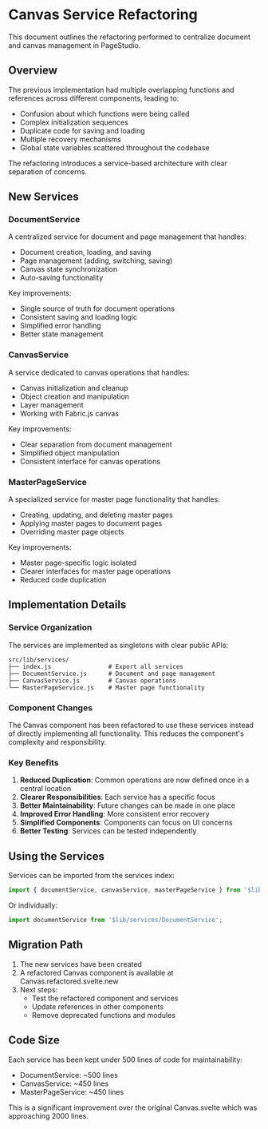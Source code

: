 # Canvas Service Refactoring

This document outlines the refactoring performed to centralize document and canvas management in PageStudio.

## Overview

The previous implementation had multiple overlapping functions and references across different components, leading to:
- Confusion about which functions were being called
- Complex initialization sequences
- Duplicate code for saving and loading
- Multiple recovery mechanisms
- Global state variables scattered throughout the codebase

The refactoring introduces a service-based architecture with clear separation of concerns.

## New Services

### DocumentService

A centralized service for document and page management that handles:
- Document creation, loading, and saving
- Page management (adding, switching, saving)
- Canvas state synchronization
- Auto-saving functionality

Key improvements:
- Single source of truth for document operations
- Consistent saving and loading logic
- Simplified error handling
- Better state management

### CanvasService

A service dedicated to canvas operations that handles:
- Canvas initialization and cleanup
- Object creation and manipulation
- Layer management
- Working with Fabric.js canvas

Key improvements:
- Clear separation from document management
- Simplified object manipulation
- Consistent interface for canvas operations

### MasterPageService

A specialized service for master page functionality that handles:
- Creating, updating, and deleting master pages
- Applying master pages to document pages
- Overriding master page objects

Key improvements:
- Master page-specific logic isolated
- Clearer interfaces for master page operations
- Reduced code duplication

## Implementation Details

### Service Organization

The services are implemented as singletons with clear public APIs:

```
src/lib/services/
├── index.js                # Export all services
├── DocumentService.js      # Document and page management
├── CanvasService.js        # Canvas operations
└── MasterPageService.js    # Master page functionality
```

### Component Changes

The Canvas component has been refactored to use these services instead of directly implementing all functionality.
This reduces the component's complexity and responsibility.

### Key Benefits

1. **Reduced Duplication**: Common operations are now defined once in a central location
2. **Clearer Responsibilities**: Each service has a specific focus
3. **Better Maintainability**: Future changes can be made in one place
4. **Improved Error Handling**: More consistent error recovery
5. **Simplified Components**: Components can focus on UI concerns 
6. **Better Testing**: Services can be tested independently

## Using the Services

Services can be imported from the services index:

```javascript
import { documentService, canvasService, masterPageService } from '$lib/services';
```

Or individually:

```javascript
import documentService from '$lib/services/DocumentService';
```

## Migration Path

1. The new services have been created
2. A refactored Canvas component is available at Canvas.refactored.svelte.new
3. Next steps:
   - Test the refactored component and services
   - Update references in other components
   - Remove deprecated functions and modules

## Code Size

Each service has been kept under 500 lines of code for maintainability:
- DocumentService: ~500 lines
- CanvasService: ~450 lines
- MasterPageService: ~450 lines

This is a significant improvement over the original Canvas.svelte which was approaching 2000 lines.
